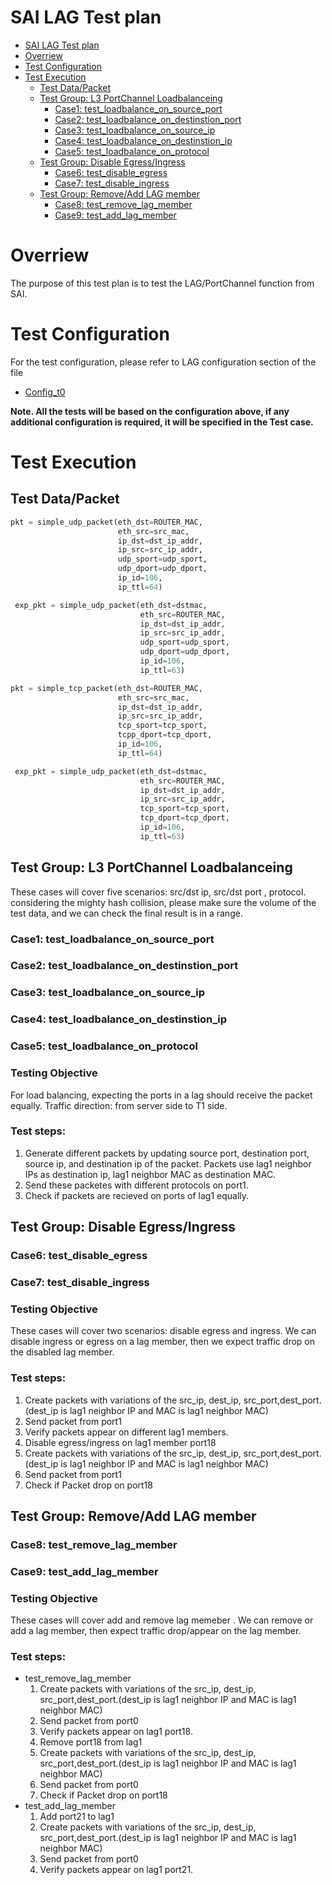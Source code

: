 # SAI LAG Test plan
- [SAI LAG Test plan](#sai-lag-test-plan)
- [Overriew](#overriew)
- [Test Configuration](#test-configuration)
- [Test Execution](#test-execution)
  - [Test Data/Packet](#test-datapacket)
  - [Test Group: L3 PortChannel Loadbalanceing](#test-group-l3-portchannel-loadbalanceing)
    - [Case1: test_loadbalance_on_source_port](#case1-test_loadbalance_on_source_port)
    - [Case2: test_loadbalance_on_destinstion_port](#case2-test_loadbalance_on_destinstion_port)
    - [Case3: test_loadbalance_on_source_ip](#case3-test_loadbalance_on_source_ip)
    - [Case4: test_loadbalance_on_destinstion_ip](#case4-test_loadbalance_on_destinstion_ip)
    - [Case5: test_loadbalance_on_protocol](#case5-test_loadbalance_on_protocol)
  - [Test Group: Disable Egress/Ingress](#test-group-disable-egressingress)
    - [Case6: test_disable_egress](#case6-test_disable_egress)
    - [Case7: test_disable_ingress](#case7-test_disable_ingress)
  - [Test Group: Remove/Add  LAG member](#test-group-removeadd--lag-member)
    - [Case8: test_remove_lag_member](#case8-test_remove_lag_member)
    - [Case9: test_add_lag_member](#case9-test_add_lag_member)
# Overriew
The purpose of this test plan is to test the LAG/PortChannel function from SAI.


# Test Configuration

For the test configuration, please refer to LAG configuration section of the file 
  - [Config_t0](./config_data/config_t0.md)
  
**Note. All the tests will be based on the configuration above, if any additional configuration is required, it will be specified in the Test case.**

# Test Execution
## Test Data/Packet
```Python
pkt = simple_udp_packet(eth_dst=ROUTER_MAC,
                        eth_src=src_mac,
                        ip_dst=dst_ip_addr,
                        ip_src=src_ip_addr,
                        udp_sport=udp_sport,
                        udp_dport=udp_dport,
                        ip_id=106,
                        ip_ttl=64)

 exp_pkt = simple_udp_packet(eth_dst=dstmac,
                             eth_src=ROUTER_MAC,
                             ip_dst=dst_ip_addr,
                             ip_src=src_ip_addr,
                             udp_sport=udp_sport,
                             udp_dport=udp_dport,
                             ip_id=106,
                             ip_ttl=63)
```

```Python
pkt = simple_tcp_packet(eth_dst=ROUTER_MAC,
                        eth_src=src_mac,
                        ip_dst=dst_ip_addr,
                        ip_src=src_ip_addr,
                        tcp_sport=tcp_sport,
                        tcpp_dport=tcp_dport,
                        ip_id=106,
                        ip_ttl=64)

 exp_pkt = simple_udp_packet(eth_dst=dstmac,
                             eth_src=ROUTER_MAC,
                             ip_dst=dst_ip_addr,
                             ip_src=src_ip_addr,
                             tcp_sport=tcp_sport,
                             tcp_dport=tcp_dport,
                             ip_id=106,
                             ip_ttl=63)
```

## Test Group: L3 PortChannel Loadbalanceing
These cases will cover five scenarios: src/dst ip, src/dst port , protocol. considering the mighty hash collision, please make sure the volume of the test data, and we can check the final result is in a range.


### Case1: test_loadbalance_on_source_port
### Case2: test_loadbalance_on_destinstion_port
### Case3: test_loadbalance_on_source_ip
### Case4: test_loadbalance_on_destinstion_ip
### Case5: test_loadbalance_on_protocol


### Testing Objective <!-- omit in toc --> 
For load balancing, expecting the ports in a lag should receive the packet equally. Traffic direction: from server side to T1 side. 

### Test steps: <!-- omit in toc --> 
1. Generate different packets by updating source port, destination port, source ip, and destination ip of the packet. Packets use lag1 neighbor IPs as destination ip, lag1 neighbor MAC as destination MAC.
1. Send these packetes with different protocols on port1. 
1. Check if packets are recieved on ports of lag1 equally.

## Test Group: Disable Egress/Ingress


### Case6: test_disable_egress
### Case7: test_disable_ingress

### Testing Objective <!-- omit in toc --> 
These cases will cover two scenarios: disable egress and ingress.  We can disable ingress or egress on a lag member, then we expect traffic drop on the disabled lag member.

### Test steps: <!-- omit in toc -->
1. Create packets with variations of the src_ip, dest_ip, src_port,dest_port.(dest_ip is lag1 neighbor IP and MAC is lag1 neighbor MAC)
1.  Send packet from port1 
1.  Verify packets appear on different lag1 members.
1.  Disable egress/ingress on lag1 member port18
1. Create packets with variations of the src_ip, dest_ip, src_port,dest_port.(dest_ip is lag1 neighbor IP and MAC is lag1 neighbor MAC)
1.  Send packet from port1
1. Check if Packet drop on port18

## Test Group: Remove/Add  LAG member
### Case8: test_remove_lag_member
### Case9: test_add_lag_member
### Testing Objective <!-- omit in toc --> 
These cases will cover add and  remove lag memeber .  We can remove or add a lag member, then expect traffic drop/appear on the lag member.

### Test steps: <!-- omit in toc -->
- test_remove_lag_member
  1. Create packets with variations of the src_ip, dest_ip, src_port,dest_port.(dest_ip is lag1 neighbor IP and MAC is lag1 neighbor MAC)
  1. Send packet from port0 
  1. Verify packets appear on  lag1 port18.
  1. Remove port18 from lag1
  1. Create packets with variations of the src_ip, dest_ip, src_port,dest_port.(dest_ip is lag1 neighbor IP and MAC is lag1 neighbor MAC)
  1. Send packet from port0 
  1. Check if Packet drop on port18
- test_add_lag_member
  1. Add port21 to lag1
  1. Create packets with variations of the src_ip, dest_ip, src_port,dest_port.(dest_ip is lag1 neighbor IP and MAC is lag1 neighbor MAC)
  1. Send packet from port0 
  1. Verify packets appear on  lag1 port21.



